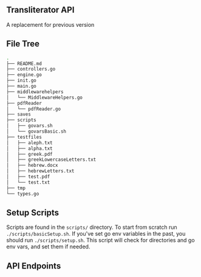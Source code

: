 ## Transliterator API

A replacement for previous version

## File Tree

```bash
.
├── README.md
├── controllers.go
├── engine.go
├── init.go
├── main.go
├── middlewarehelpers
│   └── MiddlewareHelpers.go
├── pdfReader
│   └── pdfReader.go
├── saves
├── scripts
│   ├── govars.sh
│   └── govarsBasic.sh
├── testfiles
│   ├── aleph.txt
│   ├── alpha.txt
│   ├── greek.pdf
│   ├── greekLowercaseLetters.txt
│   ├── hebrew.docx
│   ├── hebrewLetters.txt
│   ├── test.pdf
│   └── test.txt
├── tmp
└── types.go
```

## Setup Scripts

Scripts are found in the `scripts/` directory. To start from scratch run `./scripts/basicSetup.sh`. If you've set go env variables in the past, you should run `./scripts/setup.sh`. This script will check for directories and go env vars, and set them if needed.

## API Endpoints
